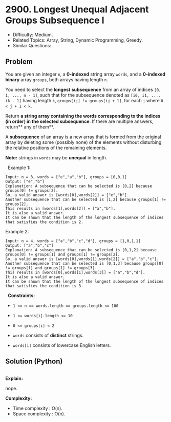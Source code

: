 # 2900. Longest Unequal Adjacent Groups Subsequence I

- Difficulty: Medium.
- Related Topics: Array, String, Dynamic Programming, Greedy.
- Similar Questions: .

## Problem

You are given an integer ```n```, a **0-indexed** string array ```words```, and a **0-indexed** **binary** array ```groups```, both arrays having length ```n```.

You need to select the **longest** **subsequence** from an array of indices ```[0, 1, ..., n - 1]```, such that for the subsequence denoted as ```[i0, i1, ..., ik - 1]``` having length ```k```, ```groups[ij] != groups[ij + 1]```, for each ```j``` where ```0 < j + 1 < k```.

Return **a string array containing the words corresponding to the indices **(in order)** in the selected subsequence**. If there are multiple answers, return** any of them**.

A **subsequence** of an array is a new array that is formed from the original array by deleting some (possibly none) of the elements without disturbing the relative positions of the remaining elements.

**Note:** strings in ```words``` may be **unequal** in length.

 
Example 1:

```
Input: n = 3, words = ["e","a","b"], groups = [0,0,1]
Output: ["e","b"]
Explanation: A subsequence that can be selected is [0,2] because groups[0] != groups[2].
So, a valid answer is [words[0],words[2]] = ["e","b"].
Another subsequence that can be selected is [1,2] because groups[1] != groups[2].
This results in [words[1],words[2]] = ["a","b"].
It is also a valid answer.
It can be shown that the length of the longest subsequence of indices that satisfies the condition is 2.
```

Example 2:

```
Input: n = 4, words = ["a","b","c","d"], groups = [1,0,1,1]
Output: ["a","b","c"]
Explanation: A subsequence that can be selected is [0,1,2] because groups[0] != groups[1] and groups[1] != groups[2].
So, a valid answer is [words[0],words[1],words[2]] = ["a","b","c"].
Another subsequence that can be selected is [0,1,3] because groups[0] != groups[1] and groups[1] != groups[3].
This results in [words[0],words[1],words[3]] = ["a","b","d"].
It is also a valid answer.
It can be shown that the length of the longest subsequence of indices that satisfies the condition is 3.
```

 
**Constraints:**


	
- ```1 <= n == words.length == groups.length <= 100```
	
- ```1 <= words[i].length <= 10```
	
- ```0 <= groups[i] < 2```
	
- ```words``` consists of **distinct** strings.
	
- ```words[i]``` consists of lowercase English letters.



## Solution (Python)

```python

```

**Explain:**

nope.

**Complexity:**

* Time complexity : O(n).
* Space complexity : O(n).
